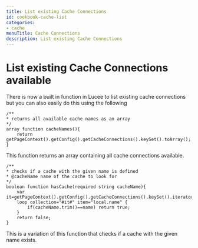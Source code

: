 ```yaml
---
title: List existing Cache Connections
id: cookbook-cache-list
categories:
- cache
menuTitle: Cache Connections
description: List existing Cache Connections
---
```


# List existing Cache Connections available #

There is now a built in function in Lucee to list existing cache connections but you can also easily do this using the following

```cfs
/**
* returns all available cache names as an array
*/
array function cacheNames(){
	return getPageContext().getConfig().getCacheConnections().keySet().toArray();
}
```

This function returns an array containing all cache connections available.

```cfs
/**
* checks if a cache with the given name is defined
* @cacheName name of the cache to look for
*/
boolean function hasCache(required string cacheName){
	var it=getPageContext().getConfig().getCacheConnections().keySet().iterator();
	loop collection="#it#" item="local.name" {
		if(cacheName.trim()==name) return true;
	}
	return false;
}
```

This is a variation of this function that checks if a cache with the given name exists.
